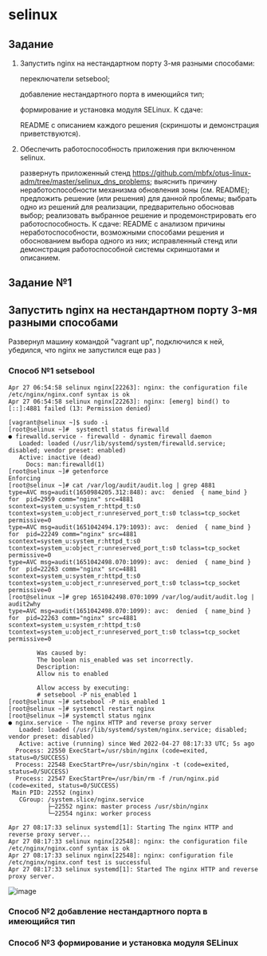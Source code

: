 # selinux

## Задание
1. Запустить nginx на нестандартном порту 3-мя разными способами:

      переключатели setsebool;

      добавление нестандартного порта в имеющийся тип;

      формирование и установка модуля SELinux. 
      К сдаче:

      README с описанием каждого решения (скриншоты и демонстрация приветствуются).

2. Обеспечить работоспособность приложения при включенном selinux.

      развернуть приложенный стенд https://github.com/mbfx/otus-linux-adm/tree/master/selinux_dns_problems;
      выяснить причину неработоспособности механизма обновления зоны (см. README);
      предложить решение (или решения) для данной проблемы;
      выбрать одно из решений для реализации, предварительно обосновав выбор;
      реализовать выбранное решение и продемонстрировать его работоспособность. 
      К сдаче:
      README с анализом причины неработоспособности, возможными способами решения и обоснованием выбора одного из них;
      исправленный стенд или демонстрация работоспособной системы скриншотами и описанием.

## Задание №1 
## Запустить nginx на нестандартном порту 3-мя разными способами


Развернул машину командой "vagrant up", подключился к ней, убедился, что nginx не запустился еще раз )

### Способ №1 setsebool

```
Apr 27 06:54:58 selinux nginx[22263]: nginx: the configuration file /etc/nginx/nginx.conf syntax is ok
Apr 27 06:54:58 selinux nginx[22263]: nginx: [emerg] bind() to [::]:4881 failed (13: Permission denied)
```

```
[vagrant@selinux ~]$ sudo -i
[root@selinux ~]#  systemctl status firewalld
● firewalld.service - firewalld - dynamic firewall daemon
   Loaded: loaded (/usr/lib/systemd/system/firewalld.service; disabled; vendor preset: enabled)
   Active: inactive (dead)
     Docs: man:firewalld(1)
[root@selinux ~]# getenforce
Enforcing
[root@selinux ~]# cat /var/log/audit/audit.log | grep 4881
type=AVC msg=audit(1650984205.312:848): avc:  denied  { name_bind } for  pid=2959 comm="nginx" src=4881 scontext=system_u:system_r:httpd_t:s0 tcontext=system_u:object_r:unreserved_port_t:s0 tclass=tcp_socket permissive=0
type=AVC msg=audit(1651042494.179:1093): avc:  denied  { name_bind } for  pid=22249 comm="nginx" src=4881 scontext=system_u:system_r:httpd_t:s0 tcontext=system_u:object_r:unreserved_port_t:s0 tclass=tcp_socket permissive=0
type=AVC msg=audit(1651042498.070:1099): avc:  denied  { name_bind } for  pid=22263 comm="nginx" src=4881 scontext=system_u:system_r:httpd_t:s0 tcontext=system_u:object_r:unreserved_port_t:s0 tclass=tcp_socket permissive=0
[root@selinux ~]# grep 1651042498.070:1099 /var/log/audit/audit.log | audit2why
type=AVC msg=audit(1651042498.070:1099): avc:  denied  { name_bind } for  pid=22263 comm="nginx" src=4881 scontext=system_u:system_r:httpd_t:s0 tcontext=system_u:object_r:unreserved_port_t:s0 tclass=tcp_socket permissive=0

        Was caused by:
        The boolean nis_enabled was set incorrectly.
        Description:
        Allow nis to enabled

        Allow access by executing:
        # setsebool -P nis_enabled 1
[root@selinux ~]# setsebool -P nis_enabled 1
[root@selinux ~]# systemctl restart nginx
[root@selinux ~]# systemctl status nginx
● nginx.service - The nginx HTTP and reverse proxy server
   Loaded: loaded (/usr/lib/systemd/system/nginx.service; disabled; vendor preset: disabled)
   Active: active (running) since Wed 2022-04-27 08:17:33 UTC; 5s ago
  Process: 22550 ExecStart=/usr/sbin/nginx (code=exited, status=0/SUCCESS)
  Process: 22548 ExecStartPre=/usr/sbin/nginx -t (code=exited, status=0/SUCCESS)
  Process: 22547 ExecStartPre=/usr/bin/rm -f /run/nginx.pid (code=exited, status=0/SUCCESS)
 Main PID: 22552 (nginx)
   CGroup: /system.slice/nginx.service
           ├─22552 nginx: master process /usr/sbin/nginx
           └─22554 nginx: worker process

Apr 27 08:17:33 selinux systemd[1]: Starting The nginx HTTP and reverse proxy server...
Apr 27 08:17:33 selinux nginx[22548]: nginx: the configuration file /etc/nginx/nginx.conf syntax is ok
Apr 27 08:17:33 selinux nginx[22548]: nginx: configuration file /etc/nginx/nginx.conf test is successful
Apr 27 08:17:33 selinux systemd[1]: Started The nginx HTTP and reverse proxy server.
```

![image](https://user-images.githubusercontent.com/98832702/166105298-82ebe786-d214-4259-9c40-26a5d9bb47dc.png)

### Способ №2 добавление нестандартного порта в имеющийся тип

### Способ №3 формирование и установка модуля SELinux
